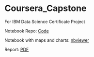 # Coursera_Capstone
For IBM Data Science Certificate Project

Notebook Repo: [Code](https://github.com/harrisyang611/Coursera_Capstone/blob/master/Capstone_Project_Battle_of_Neighbour_Final_Peoject.ipynb)

Notebook with maps and charts: [nbviewer](https://nbviewer.jupyter.org/github/harrisyang611/Coursera_Capstone/blob/master/Capstone_Project_Battle_of_Neighbour_Final_Peoject.ipynb)

Report: [PDF](https://github.com/harrisyang611/Coursera_Capstone/blob/master/Report.pdf)
